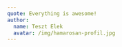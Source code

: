 ```yaml
---
quote: Everything is awesome!
author:
  name: Teszt Elek
  avatar: /img/hamarosan-profil.jpg
---
```

